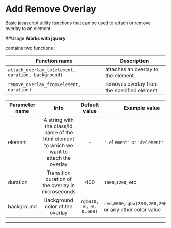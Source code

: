 
# Add Remove Overlay

Basic javascript utility functions that can be used to attach or remove overlay to an element

##Usage
**Works with jquery**

contains two functions :


| Function name | Description                    |
| ------------- | ------------------------------ |
| `attach_overlay_to(element, duration, background)`      | attaches an overlay to the element       |
| `remove_overlay_from(element, duration)`   | removes overlay from the specified element     |


| Parameter name  | Info  | Default value | Example value |
| ------------ |:---------------:|:-----:|----------|
| element      | A string with the class/id name of the html element to which we want to attach the overlay  | - |`'.element'` or `'#element'`|
| duration     | Transition duration of the overlay in microseconds | 400  | `1000`,`1200`, etc|
| background | Background color of the overlay      | `rgba(0, 0, 0, 0.600)` |`red`,`#000`,`rgba(200,200,200,0.4)` or any other color value|
                
----

